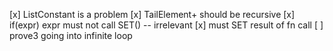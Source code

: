 [x] ListConstant is a problem
[x] TailElement+ should be recursive
[x] if(expr) expr must not call SET() -- irrelevant
[x] must SET result of fn call
[ ] prove3 going into infinite loop
